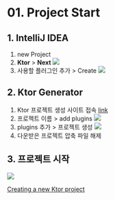 # 01. Project Start

## 1. IntelliJ IDEA 
1. new Project
2. **Ktor** > **Next**
![](ktor_ktor_new_project.jpg)
3. 사용할 플러그인 추가 > Create
![](ktor_add_plugin.jpg)


## 2. Ktor Generator 
1. Ktor 프로젝트 생성 사이트 접속 [link](https://start.ktor.io/#/settings?name=ktor-sample&website=example.com&artifact=com.example.ktor-sample&kotlinVersion=1.9.20&ktorVersion=2.3.5&buildSystem=GRADLE_KTS&engine=NETTY&configurationIn=CODE&addSampleCode=true&plugins=)
2. 프로젝트 이름 > add plugins
![](ktor_newproject_starter.jpg)
3. plugins 추가 > 프로젝트 생성
![](kttor_addpluing_starter.jpg)
4. 다운받은 프로젝트 압축 파일 해제


## 3. 프로젝트 시작
![](ktor_newproject_run.jpg)

<seealso>
<category ref="ref">
<a href="https://ktor.io/docs/intellij-idea.html">Creating a new Ktor project</a>
</category>
</seealso>